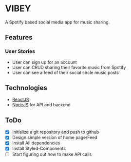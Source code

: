 # VIBEY

A Spotify based social media app for music sharing.

## Features

### User Stories

- User can sign up for an account
- User can CRUD sharing their favorite music from Spotify
- User can see a feed of their social circle music posts

## Technologies

- [ReactJS](https://reactjs.org/)
- [NodeJS](https://nodejs.org/en/) for API and backend

## ToDo

- [x] Initialize a git repository and push to github
- [x] Design simple version of home page/Feed
- [x] Install All dependencies
- [x] Install Styled-Components
- [ ] Start figuring out how to make API calls
